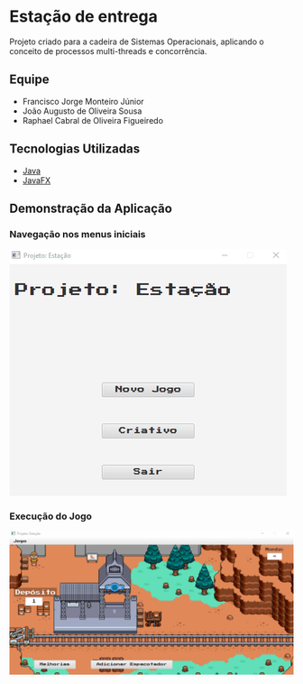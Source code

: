 # Estação de entrega

 Projeto criado para a cadeira de Sistemas Operacionais, aplicando o conceito de processos multi-threads e concorrência.
 
 ## Equipe
 - Francisco Jorge Monteiro Júnior
 - João Augusto de Oliveira Sousa
 - Raphael Cabral de Oliveira Figueiredo

 ## Tecnologias Utilizadas

 - [Java](https://www.java.com/pt-BR/)
 - [JavaFX](https://openjfx.io/)

 ## Demonstração da Aplicação

  ### Navegação nos menus iniciais
  <img src="./demos/nav-menus.gif" alt="Navegação Menus"/>

  ### Execução do Jogo
  <img src="./demos/jogo-melhorias-adicao.gif" alt="Execução do Jogo"/>

